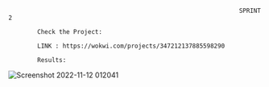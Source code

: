                                                                     SPRINT 2
  
            Check the Project:

            LINK : https://wokwi.com/projects/347212137885598290
 
            Results:
                    
  ![Screenshot 2022-11-12 012041](https://user-images.githubusercontent.com/113611989/201421290-48fee873-cda4-4d14-a3ca-d6e06b299936.png)


                    

